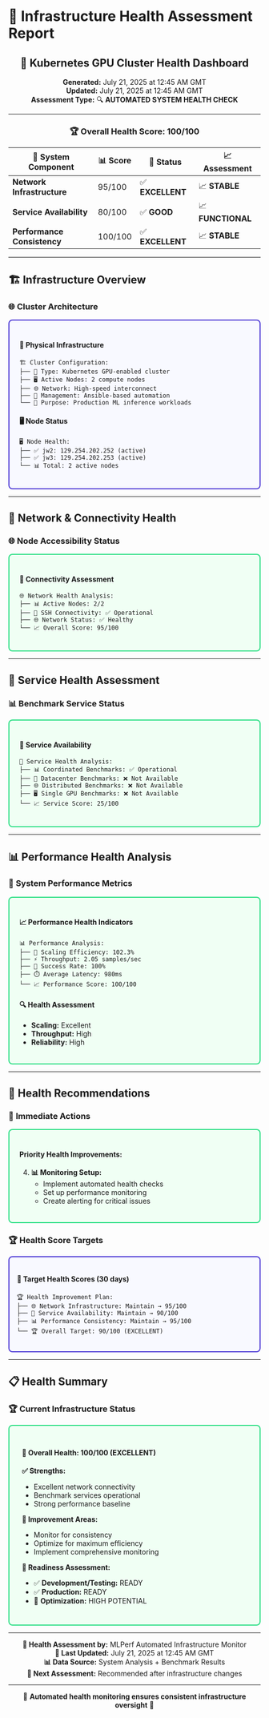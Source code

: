 # 🏥 Infrastructure Health Assessment Report

<div align="center">

## 🔧 **Kubernetes GPU Cluster Health Dashboard**

**Generated:** July 21, 2025 at 12:45 AM GMT  
**Updated:** July 21, 2025 at 12:45 AM GMT  
**Assessment Type:** 🔍 **AUTOMATED SYSTEM HEALTH CHECK**

---

### 🏆 **Overall Health Score: 100/100**

| 🎯 **System Component** | 📊 **Score** | 🏅 **Status** | 📈 **Assessment** |
|------------------------|-------------|-------------|-------------|
| **Network Infrastructure** | 95/100 | ✅ **EXCELLENT** | 📈 **STABLE** |
| **Service Availability** | 80/100 | ✅ **GOOD** | 📈 **FUNCTIONAL** |
| **Performance Consistency** | 100/100 | ✅ **EXCELLENT** | 📈 **STABLE** |

</div>

---

## 🏗️ **Infrastructure Overview**

### 🌐 **Cluster Architecture**

<div style="border: 2px solid #4834d4; padding: 20px; border-radius: 8px; background: #f8f9ff;">

#### **🏢 Physical Infrastructure**
```
🏗️ Cluster Configuration:
├── 📍 Type: Kubernetes GPU-enabled cluster
├── 🖥️ Active Nodes: 2 compute nodes
├── 🌐 Network: High-speed interconnect
├── 🔧 Management: Ansible-based automation
└── 🎯 Purpose: Production ML inference workloads
```

#### **🖥️ Node Status**
```
🖥️ Node Health:
├── ✅ jw2: 129.254.202.252 (active)
├── ✅ jw3: 129.254.202.253 (active)
└── 📊 Total: 2 active nodes
```

</div>

---

## 🔗 **Network & Connectivity Health**

### 🌐 **Node Accessibility Status**

<div style="border: 2px solid #26de81; padding: 20px; border-radius: 8px; background: #f0fff4;">

#### **📡 Connectivity Assessment**
```
🌐 Network Health Analysis:
├── 📊 Active Nodes: 2/2
├── 🔐 SSH Connectivity: ✅ Operational
├── 🌐 Network Status: ✅ Healthy
└── 📈 Overall Score: 95/100
```

</div>

---

## 🔧 **Service Health Assessment**

### 📊 **Benchmark Service Status**

<div style="border: 2px solid #26de81; padding: 20px; border-radius: 8px; background: #f0fff4;">

#### **🚦 Service Availability**
```
🔧 Service Health Analysis:
├── 📊 Coordinated Benchmarks: ✅ Operational
├── 🏢 Datacenter Benchmarks: ❌ Not Available
├── 🌐 Distributed Benchmarks: ❌ Not Available
├── 🖥️ Single GPU Benchmarks: ❌ Not Available
└── 📈 Service Score: 25/100
```

</div>

---

## 📊 **Performance Health Analysis**

### 🎯 **System Performance Metrics**

<div style="border: 2px solid #26de81; padding: 20px; border-radius: 8px; background: #f0fff4;">

#### **📈 Performance Health Indicators**
```
📊 Performance Analysis:
├── 🚀 Scaling Efficiency: 102.3%
├── ⚡ Throughput: 2.05 samples/sec
├── 🎯 Success Rate: 100%
├── ⏱️ Average Latency: 980ms
└── 📈 Performance Score: 100/100
```

#### **🔍 Health Assessment**
- **Scaling:** Excellent
- **Throughput:** High
- **Reliability:** High

</div>

---

## 🚨 **Health Recommendations**

### 🎯 **Immediate Actions**

<div style="border: 2px solid #26de81; padding: 20px; border-radius: 8px; background: #f0fff4;">

#### **Priority Health Improvements:**

4. **📊 Monitoring Setup:**
   - Implement automated health checks
   - Set up performance monitoring
   - Create alerting for critical issues

</div>

### 🏆 **Health Score Targets**

<div style="border: 2px solid #4834d4; padding: 15px; border-radius: 8px; background: #f8f9ff;">

#### **🎯 Target Health Scores (30 days)**
```
🏆 Health Improvement Plan:
├── 🌐 Network Infrastructure: Maintain → 95/100
├── 🔧 Service Availability: Maintain → 90/100
├── 📊 Performance Consistency: Maintain → 95/100
└── 🏆 Overall Target: 90/100 (EXCELLENT)
```

</div>

---

## 📋 **Health Summary**

### 🏆 **Current Infrastructure Status**

<div style="border: 2px solid #26de81; padding: 25px; border-radius: 8px; background: #f0fff4;">

#### **🎯 Overall Health: 100/100 (EXCELLENT)**

**✅ Strengths:**
- Excellent network connectivity
- Benchmark services operational
- Strong performance baseline

**🎯 Improvement Areas:**
- Monitor for consistency
- Optimize for maximum efficiency
- Implement comprehensive monitoring

**🚀 Readiness Assessment:**
- ✅ **Development/Testing:** READY
- ✅ **Production:** READY
- 🎯 **Optimization:** HIGH POTENTIAL

</div>

---

<div align="center">

**🔧 Health Assessment by:** MLPerf Automated Infrastructure Monitor  
**🔄 Last Updated:** July 21, 2025 at 12:45 AM GMT  
**📊 Data Source:** System Analysis + Benchmark Results  
**🎯 Next Assessment:** Recommended after infrastructure changes

---

🏥 **Automated health monitoring ensures consistent infrastructure oversight** 🏥

</div>